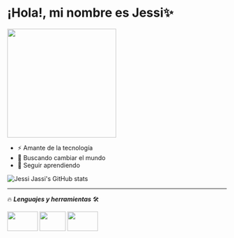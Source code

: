# ¡Hola!, mi nombre es Jessi✨


<img src="https://image.freepik.com/free-vector/young-woman-working-laptop-illustration_39663-268.jpg" width="250" height="250" />

- ⚡ Amante de la tecnología
- 👀 Buscando cambiar el mundo
- 🙌 Seguir aprendiendo

![Jessi Jassi's GitHub stats](https://github-readme-stats.vercel.app/api?username=Jessi19Jassi&show_icons=true&theme=radical)
____
🔥 ***Lenguajes y herramientas*** 🛠️

   <img src="https://i.giphy.com/media/ln7z2eWriiQAllfVcn/giphy.gif" width="70" height="45" /> <img src="https://cdn.dribbble.com/users/783/screenshots/104300/shot_1295820312.gif" width="60" height="45" /> <img src="https://cdn.dribbble.com/users/9780/screenshots/1035237/css3.gif" width="70" height="45" />



